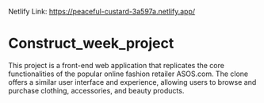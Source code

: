  Netlify Link: https://peaceful-custard-3a597a.netlify.app/
# Construct_week_project
This project is a front-end web application that replicates the core functionalities of the popular online fashion retailer ASOS.com. The clone offers a similar user interface and experience, allowing users to browse and purchase clothing, accessories, and beauty products.
